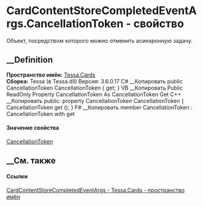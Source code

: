# CardContentStoreCompletedEventArgs.CancellationToken - свойство
Объект, посредством которого можно отменить асинхронную задачу.
## __Definition
 **Пространство имён:** [Tessa.Cards](N_Tessa_Cards.htm)  
 **Сборка:** Tessa (в Tessa.dll) Версия: 3.6.0.17
C# __Копировать
     public CancellationToken CancellationToken { get; }
VB __Копировать
     Public ReadOnly Property CancellationToken As CancellationToken
    	Get
C++ __Копировать
     public:
    property CancellationToken CancellationToken {
    	CancellationToken get ();
    }
F# __Копировать
     member CancellationToken : CancellationToken with get
#### Значение свойства
[CancellationToken](https://learn.microsoft.com/dotnet/api/system.threading.cancellationtoken)
##  __См. также
#### Ссылки
[CardContentStoreCompletedEventArgs -
](T_Tessa_Cards_CardContentStoreCompletedEventArgs.htm)
[Tessa.Cards - пространство имён](N_Tessa_Cards.htm)
